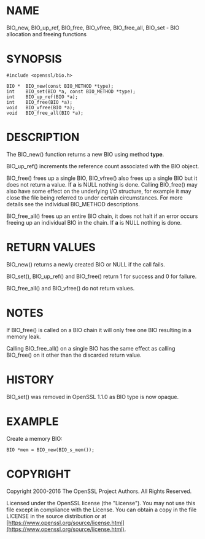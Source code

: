 # NAME

BIO\_new, BIO\_up\_ref, BIO\_free, BIO\_vfree, BIO\_free\_all,
BIO\_set - BIO allocation and freeing functions

# SYNOPSIS

    #include <openssl/bio.h>

    BIO *  BIO_new(const BIO_METHOD *type);
    int    BIO_set(BIO *a, const BIO_METHOD *type);
    int    BIO_up_ref(BIO *a);
    int    BIO_free(BIO *a);
    void   BIO_vfree(BIO *a);
    void   BIO_free_all(BIO *a);

# DESCRIPTION

The BIO\_new() function returns a new BIO using method **type**.

BIO\_up\_ref() increments the reference count associated with the BIO object.

BIO\_free() frees up a single BIO, BIO\_vfree() also frees up a single BIO
but it does not return a value.
If **a** is NULL nothing is done.
Calling BIO\_free() may also have some effect
on the underlying I/O structure, for example it may close the file being
referred to under certain circumstances. For more details see the individual
BIO\_METHOD descriptions.

BIO\_free\_all() frees up an entire BIO chain, it does not halt if an error
occurs freeing up an individual BIO in the chain.
If **a** is NULL nothing is done.

# RETURN VALUES

BIO\_new() returns a newly created BIO or NULL if the call fails.

BIO\_set(), BIO\_up\_ref() and BIO\_free() return 1 for success and 0 for failure.

BIO\_free\_all() and BIO\_vfree() do not return values.

# NOTES

If BIO\_free() is called on a BIO chain it will only free one BIO resulting
in a memory leak.

Calling BIO\_free\_all() on a single BIO has the same effect as calling BIO\_free()
on it other than the discarded return value.

# HISTORY

BIO\_set() was removed in OpenSSL 1.1.0 as BIO type is now opaque.

# EXAMPLE

Create a memory BIO:

    BIO *mem = BIO_new(BIO_s_mem());

# COPYRIGHT

Copyright 2000-2016 The OpenSSL Project Authors. All Rights Reserved.

Licensed under the OpenSSL license (the "License").  You may not use
this file except in compliance with the License.  You can obtain a copy
in the file LICENSE in the source distribution or at
[https://www.openssl.org/source/license.html](https://www.openssl.org/source/license.html).

